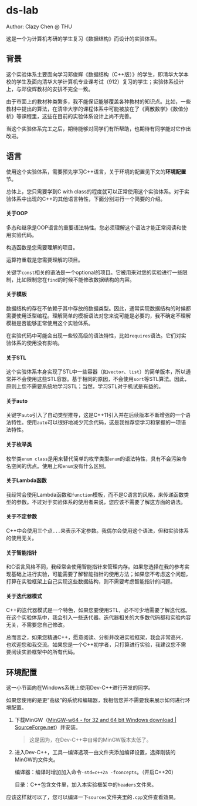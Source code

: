 # ds-lab

Author: Clazy Chen @ THU

这是一个为计算机考研的学生复习《数据结构》而设计的实验体系。

## 背景

这个实验体系主要面向学习邓俊辉《数据结构（C++版）》的学生，即清华大学本校的学生及面向清华大学计算机专业课考试（912）复习的学生；实验体系设计上，与邓俊辉教材的安排不完全一致。

由于市面上的教材种类繁多，我不能保证能够覆盖各种教材的知识点。比如，一些教材中提出的算法，在清华大学的课程体系中可能被放在了《离散数学》《数值分析》等课程里，这些在目前的实验体系设计上尚不完善。

当这个实验体系完工之后，期待能够对同学们有所帮助，也期待有同学能对它作出改进。

## 语言

使用这个实验体系，需要预先学习C++语言，关于环境的配置见下文的**环境配置**节。

总体上，您只需要学到C with class的程度就可以正常使用这个实验体系。对于实验体系中出现的C++的其他语言特性，下面分别进行一个简要的介绍。

#### 关于OOP

多态和继承是OOP语言的重要语法特性。您必须理解这个语法才能正常阅读和使用实验代码。

构造函数是您需要理解的项目。

运算符重载是您需要理解的项目。

关键字`const`相关的语法是一个optional的项目。它被用来对您的实验进行一些限制，比如限制您在`find`的时候不能修改数据结构的内容。

#### 关于模板

数据结构的存在不依赖于其中存放的数据类型。因此，通常实现数据结构的时候都需要使用泛型编程。理解简单的模板语法对您来说可能是必要的，我不确定不理解模板是否能够正常使用这个实验体系。

在实验代码中可能会出现一些较高级的语法特性，比如`requires`语法。它们对实验体系的使用没有影响。

#### 关于STL

这个实验体系本身实现了STL中一些容器（如`vector`、`list`）的简单版本，所以通常并不会使用这些STL容器。基于相同的原因，不会使用`sort`等STL算法。因此，原则上您不需要系统地学习STL；当然，学习STL对于机试是有益的。

#### 关于auto

关键字`auto`引入了自动类型推导，这是C++11引入并在后续版本不断增强的一个语法特性。使用`auto`可以很好地减少冗余代码，这是我推荐您学习和掌握的一项语法特性。

#### 关于枚举类

枚举类`enum class`是用来替代简单的枚举类型`enum`的语法特性，具有不会污染命名空间的优点。使用上和`enum`没有什么区别。

#### 关于Lambda函数

我经常会使用Lambda函数和`function`模板，而不是C语言的风格，来传递函数类型的参数。不过对于实验体系的使用者来说，您应该不需要了解这方面的语法。

#### 关于不定参数

C++中会使用三个点`...`来表示不定参数。我偶尔会使用这个语法，但和实验体系的使用无关。

#### 关于智能指针

和C语言风格不同，我经常会使用智能指针来管理内存。如果您选择在我的参考实现基础上进行实验，可能需要了解智能指针的使用方法；如果您不考虑这个问题，打算在实验框架上自己实现这些数据结构，则不需要考虑智能指针的问题。

#### 关于迭代器模式

C++的迭代器模式是一个特色，如果您要使用STL，必不可少地需要了解迭代器。在这个实验体系中，我会引入一些迭代器。迭代器相关的大多数代码都和实验内容无关，不需要您自己修改。

总而言之，如果您精通C++，愿意阅读、分析并改进实验框架，我会非常高兴，也欢迎您和我交流。如果您是一个C++初学者，只打算进行实验，我建议您不需要阅读实验框架中的所有代码。

## 环境配置

这一小节面向在Windows系统上使用Dev-C++进行开发的同学。

如果您使用的是更“高级”的系统和编辑器，我相信您并不需要我来展示如何进行环境配置。

1. 下载MinGW（[MinGW-w64 - for 32 and 64 bit Windows download | SourceForge.net](https://sourceforge.net/projects/mingw-w64/)）并安装。

   > 这是因为，在Dev-C++中自带的MinGW版本太低了。

2. 进入Dev-C++，工具—编译选项—由文件夹添加编译设置，选择刚装的MinGW的文件夹。

   编译器：编译时增加加入命令`-std=c++2a -fconcepts`。（开启C++20）

   目录：C++包含文件里，加入本实验框架中的`headers`文件夹。


应该这样就可以了，您可以编译一下`sources`文件夹里的`.cpp`文件查看效果。

